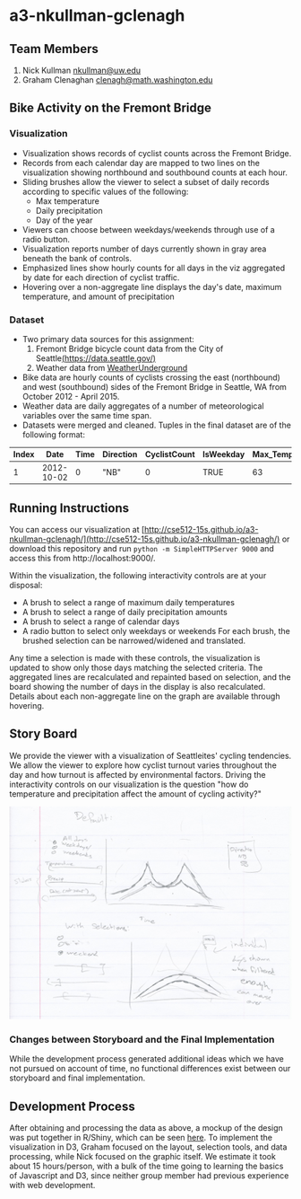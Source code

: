 a3-nkullman-gclenagh
===============

## Team Members

1. Nick Kullman nkullman@uw.edu
2. Graham Clenaghan clenagh@math.washington.edu

## Bike Activity on the Fremont Bridge

### Visualization
- Visualization shows records of cyclist counts across the Fremont Bridge.
- Records from each calendar day are mapped to two lines on the visualization showing northbound and southbound counts at each hour.
- Sliding brushes allow the viewer to select a subset of daily records according to specific values of the following:
  - Max temperature
  - Daily precipitation
  - Day of the year
- Viewers can choose between weekdays/weekends through use of a radio button.
- Visualization reports number of days currently shown in gray area beneath the bank of controls.
- Emphasized lines show hourly counts for all days in the viz aggregated by date for each direction of cyclist traffic.
- Hovering over a non-aggregate line displays the day's date, maximum temperature, and amount of precipitation

### Dataset
- Two primary data sources for this assignment:
  1. Fremont Bridge bicycle count data from the City of Seattle[(https://data.seattle.gov/)](https://data.seattle.gov/Transportation/Fremont-Bridge-Hourly-Bicycle-Counts-by-Month-Octo/65db-xm6k)
  2. Weather data from [WeatherUnderground](http://www.wunderground.com/)
- Bike data are hourly counts of cyclists crossing the east (northbound) and west (southbound) sides of the Fremont Bridge in Seattle, WA from October 2012 - April 2015.
- Weather data are daily aggregates of a number of meteorological variables over the same time span.
- Datasets were merged and cleaned. Tuples in the final dataset are of the following format:

| Index | Date | Time | Direction | CyclistCount | IsWeekday | Max_TemperatureF | PrecipitationIn | daynum |
| ----- | ---- | ---- | -------- | ----------- | ------- | --------------------- | ------------------- | ------ |
| 1 | 2012-10-02 | 0 | "NB" | 0 | TRUE | 63 | 0 | 275 |

 
<!--- (Put a brief description of your final interactive visualization application and your dataset here.) --->


## Running Instructions

<!--- Put your running instructions here. (Tell us how to run your visualization.) --->

You can access our visualization at [http://cse512-15s.github.io/a3-nkullman-gclenagh/](http://cse512-15s.github.io/a3-nkullman-gclenagh/) or download this repository and run `python -m SimpleHTTPServer 9000` and access this from http://localhost:9000/.

Within the visualization, the following interactivity controls are at your disposal:
- A brush to select a range of maximum daily temperatures
- A brush to select a range of daily precipitation amounts
- A brush to select a range of calendar days
- A radio button to select only weekdays or weekends
For each brush, the brushed selection can be narrowed/widened and translated. 

Any time a selection is made with these controls, the visualization is updated to show only those days matching the selected criteria. The aggregated lines are recalculated and repainted based on selection, 
and the board showing the number of days in the display is also recalculated.
Details about each non-aggregate line on the graph are available through hovering.

## Story Board

We provide the viewer with a visualization of Seattleites' cycling tendencies.
We allow the viewer to explore how cyclist turnout varies throughout the day and how turnout is affected by environmental factors. 
Driving the interactivity controls on our visualization is the question "how do temperature and precipitation affect the amount of cycling activity?"  

<!--- Put either your storyboard content or a [link to your storyboard pdf file](storyboard.pdf?raw=true) here.
Just like A2, you can use any software to create a *reasonable* pdf storyboard. --->
![Storyboard](IMG_0001.jpg)


### Changes between Storyboard and the Final Implementation

While the development process generated additional ideas which we have not pursued on account of time, 
no functional differences exist between our storyboard and final implementation.

<!--- A paragraph explaining changes between the storyboard and the final implementation. --->


## Development Process

After obtaining and processing the data as above, a mockup of the design was put together in R/Shiny, which can be seen [here](https://gclenaghan.shinyapps.io/fremont/). To implement the visualization in D3, Graham focused on the layout, selection tools, and data processing, while Nick focused on the graphic itself. We estimate it took about 15 hours/person, with a bulk of the time going to learning the basics of Javascript and D3, since neither group member had previous experience with web development.
